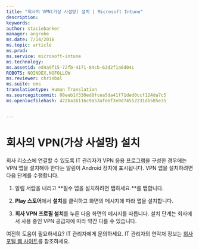 ```yaml
---
title: "회사의 VPN(가상 사설망) 설치 | Microsoft Intune"
description: 
keywords: 
author: staciebarker
manager: angrobe
ms.date: 7/14/2016
ms.topic: article
ms.prod: 
ms.service: microsoft-intune
ms.technology: 
ms.assetid: ed4a9f15-72fb-4171-84cb-63d2f1a6d04c
ROBOTS: NOINDEX,NOFOLLOW
ms.reviewer: chrisbal
ms.suite: ems
translationtype: Human Translation
ms.sourcegitcommit: 08eeb1f330ed8fcea5da41f71ded0ccf124da7c5
ms.openlocfilehash: 422ba36116c9a53afe6f3e0d74552231db585e35


---
```



# 회사의 VPN(가상 사설망) 설치

회사 리소스에 연결할 수 있도록 IT 관리자가 VPN 응용 프로그램을 구성한 경우에는 VPN 앱을 설치해야 한다는 알림이 Android 장치에 표시됩니다. VPN 앱을 설치하려면 다음 단계를 수행합니다.

1.  알림 서랍을 내리고 **필수 앱을 설치하려면 탭하세요.**를 탭합니다.

2.  **Play 스토어**에서 **설치**를 클릭하고 화면의 메시지에 따라 앱을 설치합니다.

3.  **회사 VPN 프로필 설치**를 누른 다음 화면의 메시지를 따릅니다. 설치 단계는 회사에서 사용 중인 VPN 공급자에 따라 약간 다를 수 있습니다.



여전히 도움이 필요하세요? IT 관리자에게 문의하세요. IT 관리자의 연락처 정보는 [회사 포털 웹 사이트](http://portal.manage.microsoft.com)를 참조하세요.





<!--HONumber=Aug16_HO5-->


